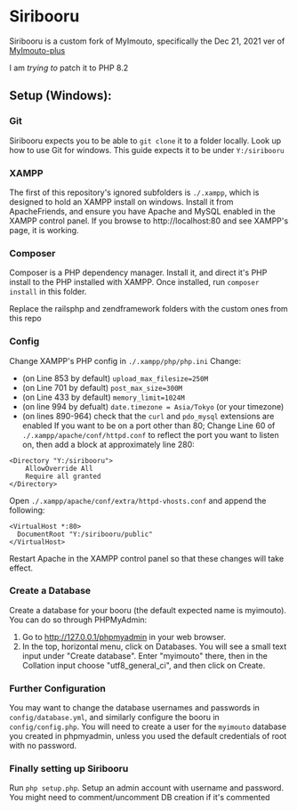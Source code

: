 # Siribooru

Siribooru is a custom fork of MyImouto, specifically the Dec 21, 2021 ver of
[MyImouto-plus](https://github.com/Yushe/myimouto-plus)

I am *trying to* patch it to PHP 8.2


## Setup (Windows):
### Git
Siribooru expects you to be able to `git clone` it to a folder locally. Look up how to use Git for windows.
This guide expects it to be under `Y:/siribooru`
### XAMPP
The first of this repository's ignored subfolders is `./.xampp`, which is designed to hold an XAMPP install on windows.
Install it from ApacheFriends, and ensure you have Apache and MySQL enabled in the XAMPP control panel.
If you browse to http://localhost:80 and see XAMPP's page, it is working.
### Composer
Composer is a PHP dependency manager. Install it, and direct it's PHP install to the PHP installed with XAMPP.
Once installed, run `composer install` in this folder.

Replace the railsphp and zendframework folders with the custom ones from this repo
### Config
Change XAMPP's PHP config in `./.xampp/php/php.ini`
Change:
- (on Line 853 by default) `upload_max_filesize=250M`
- (on Line 701 by default) `post_max_size=300M`
- (on Line 433 by default) `memory_limit=1024M`
- (on line 994 by defualt) `date.timezone = Asia/Tokyo` (or your timezone)
- (on lines 890-964) check that the `curl` and `pdo_mysql` extensions are enabled
If you want to be on a port other than 80; Change Line 60 of `./.xampp/apache/conf/httpd.conf` to reflect the port you want to listen on, then add a block at approximately line 280:

```
<Directory "Y:/siribooru">
    AllowOverride All
    Require all granted
</Directory>
```

Open `./.xampp/apache/conf/extra/httpd-vhosts.conf` and append the following:

```
<VirtualHost *:80>
  DocumentRoot "Y:/siribooru/public"
</VirtualHost>
```
Restart Apache in the XAMPP control panel so that these changes will take effect.

### Create a Database

Create a database for your booru (the default expected name is myimouto). You can do so through PHPMyAdmin:

1. Go to http://127.0.0.1/phpmyadmin in your web browser.
2. In the top, horizontal menu, click on Databases. You will see a small text input under "Create database". Enter "myimouto" there, then in the Collation input choose "utf8_general_ci", and then click on Create.

### Further Configuration
You may want to change the database usernames and passwords in `config/database.yml`, and similarly configure the booru in `config/config.php`.
You will need to create a user for the `myimouto` database you created in phpmyadmin, unless you used the default credentials of root with no password.

### Finally setting up Siribooru
Run `php setup.php`. Setup an admin account with username and password. You might need to comment/uncomment DB creation if it's commented
